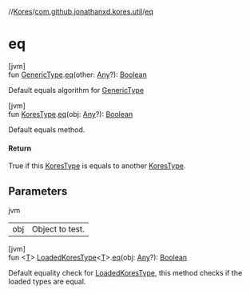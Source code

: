 //[Kores](../../index.md)/[com.github.jonathanxd.kores.util](index.md)/[eq](eq.md)

# eq

[jvm]\
fun [GenericType](../com.github.jonathanxd.kores.type/-generic-type/index.md).[eq](eq.md)(other: [Any](https://kotlinlang.org/api/latest/jvm/stdlib/kotlin/-any/index.html)?): [Boolean](https://kotlinlang.org/api/latest/jvm/stdlib/kotlin/-boolean/index.html)

Default equals algorithm for [GenericType](../com.github.jonathanxd.kores.type/-generic-type/index.md)

[jvm]\
fun [KoresType](../com.github.jonathanxd.kores.type/-kores-type/index.md).[eq](eq.md)(obj: [Any](https://kotlinlang.org/api/latest/jvm/stdlib/kotlin/-any/index.html)?): [Boolean](https://kotlinlang.org/api/latest/jvm/stdlib/kotlin/-boolean/index.html)

Default equals method.

#### Return

True if this [KoresType](../com.github.jonathanxd.kores.type/-kores-type/index.md) is equals to another [KoresType](../com.github.jonathanxd.kores.type/-kores-type/index.md).

## Parameters

jvm

| | |
|---|---|
| obj | Object to test. |

[jvm]\
fun <[T](eq.md)> [LoadedKoresType](../com.github.jonathanxd.kores.type/-loaded-kores-type/index.md)<[T](eq.md)>.[eq](eq.md)(obj: [Any](https://kotlinlang.org/api/latest/jvm/stdlib/kotlin/-any/index.html)?): [Boolean](https://kotlinlang.org/api/latest/jvm/stdlib/kotlin/-boolean/index.html)

Default equality check for [LoadedKoresType](../com.github.jonathanxd.kores.type/-loaded-kores-type/index.md), this method checks if the loaded types are equal.
